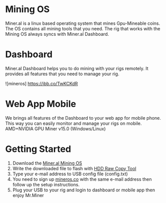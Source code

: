 # Mining OS
Miner.al is a linux based operating system that mines Gpu-Mineable coins. The OS contains all mining tools that you need. The rig that works with the Mining OS always syncs with Miner.al Dashboard.


# Dashboard
Miner.al Dashboard helps you to do mining with your rigs remotely. It provides all features that you need to manage your rig.

![mineros] https://ibb.co/TwKCKdR


# Web App Mobile 
We brings all features of the Dashboard to your web app for mobile phone. This way you can easily monitor and manage your rigs on mobile.
AMD+NVIDIA GPU Miner v15.0 (Windows/Linux)



# Getting Started
1. Download the [Miner.al Mining OS](https://drive.google.com/drive/u/3/folders/17mef-_J5xwftBeDaLkXxQufaYp2EmtnM)
2. Write the downloaded file to flash with [HDD Raw Copy Tool](http://hddguru.com/software/HDD-Raw-Copy-Tool/HDDRawCopy1.10Portable.exe)
3. Type your e-mail address to USB config file (config.txt)
4. You need to sign up [mineros.co](https://miner.al) with the same e-mail address then follow up the setup instructions.
5. Plug your USB to your rig and login to dashboard or mobile app then enjoy Mr.Miner
